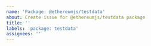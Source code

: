 ```yaml
---
name: 'Package: @ethereumjs/testdata'
about: Create issue for @ethereumjs/testdata package
title: ''
labels: 'package: testdata'
assignees: ''
---
```

